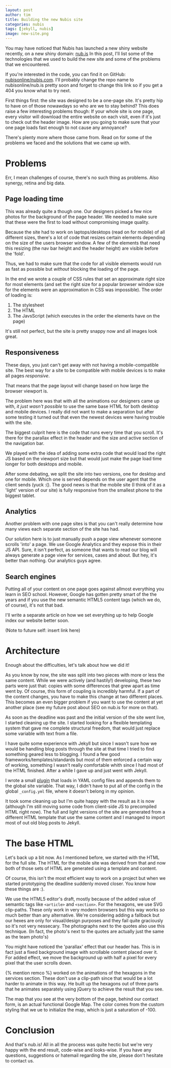 ```yaml
---
layout: post
author: tim
title: Building the new Nubis site
categories: nubis
tags: [jekyll, nubis]
image: new-site.png
---
```


You may have noticed that Nubis has launched a new shiny website recently, on a new shiny domain: [nub.is](http://nub.is)
In this post, I'll list some of the technologies that we used to build the new site and some of the problems that we encountered.

If you're interested in the code, you can find it on GitHub: [nubisonline/nubis.com](https://github.com/nubisonline/nubis.com).
I'll probably change the repo name to nubisonline/nub.is pretty soon and forget to change this link so if you get a 404 you know what to try next.

First things first: the site was designed to be a one-page site.
It's pretty hip to have on of those nowawdays so who are we to stay behind?
This does raise a few interesting problems though:
If your whole site is one page, every visitor will download the entire website on each visit, even if it's just to check out the header image.
How are you going to make sure that your one page loads fast enough to not cause any annoyance?

There's plenty more where those came from. Read on for some of the problems we faced and the solutions that we came up with.

# Problems

Err, I mean challenges of course, there's no such thing as problems. Also synergy, retina and big data.

## Page loading time

This was already quite a though one.
Our designers picked a few nice photos for the background of the page header.
We needed to make sure that these were the first to load without compromising image quality.

Because the site had to work on laptops/desktops (read on for mobile) of all different sizes, there's a lot of code that resizes certain elements depending on the size of the users browser window.
A few of the elements that need this resizing (the nav bar height and the header height) are visible before the 'fold'.

Thus, we had to make sure that the code for all visible elements would run as fast as possible but _without_ blocking the loading of the page.

In the end we wrote a couple of CSS rules that set an approximate right size for most elements (and set the right size for a popular browser window size for the elements were an approximation in CSS was impossible).
The order of loading is:

1. The stylesheet
2. The HTML
3. The JavsScript (which executes in the order the elements have on the page)

It's still not perfect, but the site is pretty snappy now and all images look great.

## Responsiveness

These days, you just can't get away with not having a mobile-compatible site.
The best way for a site to be compatible with mobile devices is to make all pages *responsive*.

That means that the page layout will change based on how large the browser viewport is.

The problem here was that with all the animations our designers came up with, *it just wasn't possible* to use the same base HTML for both desktop and mobile devices.
I really did not want to make a separation but after some testing it turned out that even the newest devices were having trouble with the site.

The biggest culprit here is the code that runs every time that you scroll.
It's there for the parallax effect in the header and the size and active section of the navigation bar.

We played with the idea of adding some extra code that would load the right JS based on the viewport size but that would just make the page load time longer for both desktops and mobile.

After some debating, we split the site into two versions, one for desktop and one for mobile.
Which one is served depends on the user agent that the client sends (yuck :().
The good news is that the mobile site (I think of it as a 'light' version of our site) is fully responsive from the smallest phone to the biggest tablet.

## Analytics

Another problem with one page sites is that you can't really determine how many views each separate section of the site has had.

Our solution here is to just manually push a page view whenever someone scrolls 'into' a page.
We use Google Analytics and they expose this in their JS API.
Sure, it isn't perfect, as someone that wants to read our blog will always generate a page view for services, cases and about.
But hey, it's better than nothing. Our analytics guys agree.

## Search engines

Putting all of your content on one page goes against allmost everything you learn in SEO school.
However, Google has gotten pretty smart of the the years and if you use the new semantic HTML5 content tags (which we do, of course), it's not that bad.

I'll write a separate article on how we set everything up to help Google index our website better soon.

(Note to future self: insert link here)

# Architecture

Enough about the difficulties, let's talk about how we did it!

As you know by now, the site was split into two pieces with more or less the same content.
While we were actively (and hastily!) developing, these two parts were just that: copies with some differences that grew apart as time went by.
Of course, this form of coupling is incredibly harmful.
If a part of the content changes, you have to make this change at two different places.
This becomes an even bigger problem if you want to use the content at yet another place (see my future post about SEO on nub.is for more on that).

As soon as the deadline was past and the initial version of the site went live, I started cleaning up the site.
I started looking for a flexible templating system that gave me complete structural freedom, that would just replace some variable with text from a file.

I have quite some experience with Jekyll but since I wasn't sure how we would be handling blog posts through the site at that time I tried to find something geared less to blogging.
I found a few good frameworks/templates/standards but most of them enforced a certain way of working, something I wasn't really comfortable whith since I had most of the HTML finished.
After a while I gave up and just went with Jekyll.

I wrote a small [plugin](https://github.com/nubisonline/nubis.com/blob/master/_plugins/load_yaml/load_yaml.rb) that loads in YAML config files and appends them to the global site variable.
That way, I didn't have to put all of the config in the global `_config.yml` file, where it doesn't belong in my opinion.

It took some cleaning up but I'm quite happy with the result as it is now (although I'm still moving some code from client-side JS to precompiled HTML right now).
The full and light versions of the site are generated from a different HTML template that use the same content and I managed to import most of out old blog posts to Jekyll.

# The base HTML

Let's back up a bit now.
As I mentioned before, we started with the HTML for the full site.
The HTML for the mobile site was derived from that and now both of those sets of HTML are generated using a template and content.

Of course, this isn't the most efficient way to work on a project but when we started prototyping the deadline suddenly moved closer.
You know how these things are :).

We use the HTML5 editor's draft, mostly because of the added value of semantic tags like `<article>` and `<section>`.
For the hexagons, we use SVG clip-paths.
These only work in very modern browsers but this way works *so* much better than any alternative.
We're considering adding a fallback but our hexes are only for visual/design purposes and they fail quite graciously so it's not very nessecary.
The photographs next to the quotes also use this technique.
(In fact, the photo's next to the quotes are actually just the same as the team photo's)

You might have noticed the 'parallax' effect that our header has.
This is in fact just a fixed background image with scrollable content placed over it.
For added effect, we move the background up with half a pixel for every pixel that the user scrolls down.

&#x20;{% mention remco %} worked on the animations of the hexagons in the services section.
These don't use a clip-path since that would be a lot harder to animate in this way.
He built up the hexagons out of three parts that he animates separately using jQuery to achieve the result that you see.

The map that you see at the very bottom of the page, behind our contact form, is an actual functional Google Map.
The color comes from the custom styling that we ue to initialize the map, which is just a saturation of -100.

# Conclusion

And that's nub.is!
All in all the process was quite hectic but we're very happy with the end result, code-wise and looks-wise.
If you have any questions, suggestions or hatemail regarding the site, please don't hesitate to contact us.

